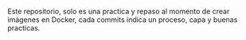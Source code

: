Este repositorio, solo es una practica y repaso al momento de crear imágenes en Docker, cada commits indica un proceso, capa y buenas practicas.